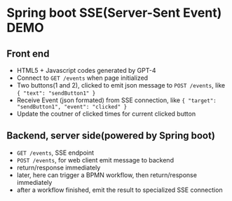 # Spring boot SSE(Server-Sent Event) DEMO

## Front end
- HTML5 + Javascript codes generated by GPT-4
- Connect to ``GET /events`` when page initialized
- Two buttons(1 and 2), clicked to emit json message to ``POST /events``, like ``{ "text": "sendButton1" }``
- Receive Event (json formated) from SSE connection, like ``{ "target": "sendButton1", "event": "clicked" }``
- Update the coutner of clicked times for current clicked button

## Backend, server side(powered by Spring boot)
- ``GET /events``, SSE endpoint
- ``POST /events``, for web client emit message to backend
 - return/response immediately
 - later, here can trigger a BPMN workflow, then return/response immediately
 - after a workflow finished, emit the result to specialized SSE connection
